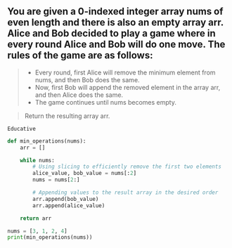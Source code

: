 ## You are given a 0-indexed integer array nums of even length and there is also an empty array arr. Alice and Bob decided to play a game where in every round Alice and Bob will do one move. The rules of the game are as follows:
> - Every round, first Alice will remove the minimum element from nums, and then Bob does the same.
> - Now, first Bob will append the removed element in the array arr, and then Alice does the same.
> - The game continues until nums becomes empty.

> Return the resulting array arr.

`Educative`

```python
def min_operations(nums):
    arr = []

    while nums:
        # Using slicing to efficiently remove the first two elements
        alice_value, bob_value = nums[:2]
        nums = nums[2:]

        # Appending values to the result array in the desired order
        arr.append(bob_value)
        arr.append(alice_value)

    return arr

nums = [3, 1, 2, 4]
print(min_operations(nums))
```